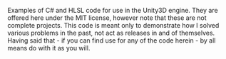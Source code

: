 Examples of C# and HLSL code for use in the Unity3D engine. They are offered here under the MIT license, however note that these are not complete projects. This code is meant only to demonstrate how I solved various problems in the past, not act as releases in and of themselves. Having said that - if you can find use for any of the code herein - by all means do with it as you will.
